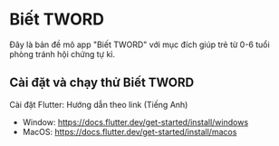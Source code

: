 # Biết TWORD


 Đây là bản đề mô app "Biết TWORD" với mục đích giúp trẻ từ 0-6 tuổi phòng tránh hội chứng tự kỉ.
 
 ## Cài đặt và chạy thử Biết TWORD
 
Cài đặt Flutter: Hướng dẫn theo link (Tiếng Anh) 
- Window: https://docs.flutter.dev/get-started/install/windows
- MacOS: https://docs.flutter.dev/get-started/install/macos
